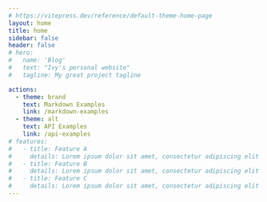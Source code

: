 ```yaml
---
# https://vitepress.dev/reference/default-theme-home-page
layout: home
title: home
sidebar: false
header: false
# hero:
#   name: 'Blog'
#   text: "Ivy's personal website"
#   tagline: My great project tagline

actions:
  - theme: brand
    text: Markdown Examples
    link: /markdown-examples
  - theme: alt
    text: API Examples
    link: /api-examples
# features:
#   - title: Feature A
#     details: Lorem ipsum dolor sit amet, consectetur adipiscing elit
#   - title: Feature B
#     details: Lorem ipsum dolor sit amet, consectetur adipiscing elit
#   - title: Feature C
#     details: Lorem ipsum dolor sit amet, consectetur adipiscing elit
---
```


<!-- ::: v-pre
{{ This will be displayed as-is }}
:::

```js-vue
Hello {{ 1 + 1 }}
``` -->

<!-- <MyHome/> -->
